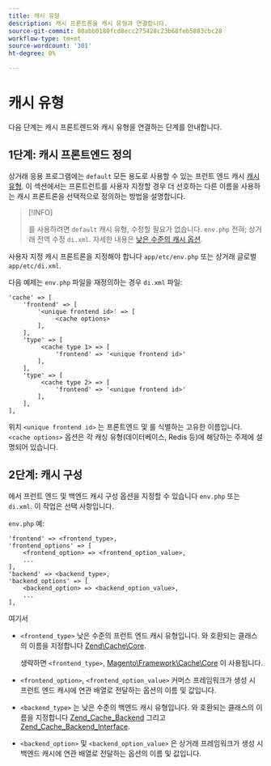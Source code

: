 ```yaml
---
title: 캐시 유형
description: 캐시 프론트론을 캐시 유형과 연결합니다.
source-git-commit: 80abb0180fcd8ecc275428c23b68feb5883cbc28
workflow-type: tm+mt
source-wordcount: '301'
ht-degree: 0%

---
```


# 캐시 유형

다음 단계는 캐시 프론트렌드와 캐시 유형을 연결하는 단계를 안내합니다.

## 1단계: 캐시 프론트엔드 정의

상거래 응용 프로그램에는 `default` 모든 용도로 사용할 수 있는 프런트 엔드 캐시 [캐시 유형](../cli/manage-cache.md#clean-and-flush-cache-types). 이 섹션에서는 프론트런트를 사용자 지정할 경우 더 선호하는 다른 이름을 사용하는 캐시 프론트론을 선택적으로 정의하는 방법을 설명합니다.

>[!INFO]
>
>를 사용하려면 `default` 캐시 유형, 수정할 필요가 없습니다. `env.php` 전혀; 상거래 전역 수정 `di.xml`. 자세한 내용은 [낮은 수준의 캐시 옵션](cache-options.md).

사용자 지정 캐시 프론트론을 지정해야 합니다 `app/etc/env.php` 또는 상거래 글로벌 `app/etc/di.xml`.

다음 예제는 `env.php` 파일을 재정의하는 경우 `di.xml` 파일:

```php?start_inline=1
'cache' => [
    'frontend' => [
        '<unique frontend id>' => [
             <cache options>
        ],
    ],
    'type' => [
         <cache type 1> => [
             'frontend' => '<unique frontend id>'
        ],
    ],
    'type' => [
         <cache type 2> => [
             'frontend' => '<unique frontend id>'
        ],
    ],
],
```

위치 `<unique frontend id>` 는 프론트엔드 및 를 식별하는 고유한 이름입니다. `<cache options>` 옵션은 각 캐싱 유형(데이터베이스, Redis 등)에 해당하는 주제에 설명되어 있습니다.

## 2단계: 캐시 구성

에서 프런트 엔드 및 백엔드 캐시 구성 옵션을 지정할 수 있습니다 `env.php` 또는 `di.xml`. 이 작업은 선택 사항입니다.

`env.php` 예:

```php?start_inline=1
'frontend' => <frontend_type>,
'frontend_options' => [
    <frontend_option> => <frontend_option_value>,
    ...
],
'backend' => <backend_type>,
'backend_options' => [
    <backend_option> => <backend_option_value>,
    ...
],
```

여기서

- `<frontend_type>` 낮은 수준의 프런트 엔드 캐시 유형입니다. 와 호환되는 클래스의 이름을 지정합니다 [Zend\Cache\Core](https://framework.zend.com/apidoc/1.7/Zend_Cache/Zend_Cache_Core.html).

   생략하면 `<frontend_type>`, [Magento\Framework\Cache\Core](https://github.com/magento/magento2/blob/2.4/lib/internal/Magento/Framework/Cache/Core.php) 이 사용됩니다.

- `<frontend_option>`, `<frontend_option_value>` 커머스 프레임워크가 생성 시 프런트 엔드 캐시에 연관 배열로 전달하는 옵션의 이름 및 값입니다.
- `<backend_type>` 는 낮은 수준의 백엔드 캐시 유형입니다. 와 호환되는 클래스의 이름을 지정합니다 [Zend_Cache_Backend](https://framework.zend.com/apidoc/1.7/Zend_Cache/Zend_Cache_Backend/Zend_Cache_Backend.html) 그리고 [Zend_Cache_Backend_Interface](https://framework.zend.com/apidoc/1.6/Zend_Cache/Zend_Cache_Backend/Zend_Cache_Backend_Interface.html).
- `<backend_option>` 및 `<backend_option_value>` 은 상거래 프레임워크가 생성 시 백엔드 캐시에 연관 배열로 전달하는 옵션의 이름 및 값입니다.
